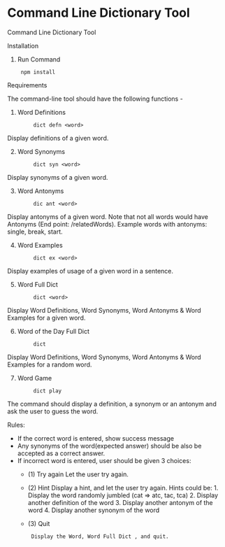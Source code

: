 # Command Line Dictionary Tool
Command Line Dictionary Tool

Installation

1. Run Command 

        npm install


Requirements

The command-line tool should have the following functions - 

1. Word Definitions

            dict defn <word>

Display definitions of a given word.

2. Word Synonyms

            dict syn <word>

Display synonyms of a given word. 

3. Word Antonyms

            dic ant <word>

Display antonyms of a given word. Note that not all words would have Antonyms (End point: /relatedWords). Example words with antonyms: single, break, start.

4. Word Examples

            dict ex <word>

Display examples of usage of a given word in a sentence. 

5. Word Full Dict

            dict <word>

Display Word Definitions, Word Synonyms, Word Antonyms & Word Examples for a given word.

6. Word of the Day Full Dict

            dict

Display Word Definitions, Word Synonyms, Word Antonyms & Word Examples for a random word.

7. Word Game

            dict play

The command should display a definition, a synonym or an antonym and ask the user to guess the word. 

Rules:

- If the correct word is entered, show success message
- Any synonyms of the word(expected answer) should be also be accepted as a correct answer.
- If incorrect word is entered, user should be given 3 choices:
    - (1) Try again
        Let the user try again.
    - (2) Hint
        Display a hint, and let the user try again. Hints could be:
            1. Display the word randomly jumbled (cat => atc, tac, tca)
            2. Display another definition of the word
            3. Display another antonym of the word
            4. Display another synonym of the word
    - (3) Quit

           Display the Word, Word Full Dict , and quit.
